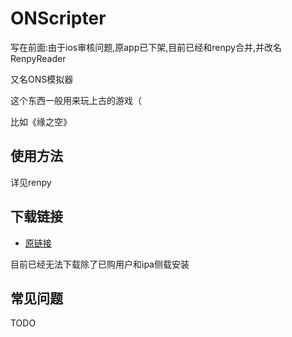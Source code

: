 # ONScripter

写在前面:由于ios审核问题,原app已下架,目前已经和renpy合并,并改名RenpyReader

又名ONS模拟器

这个东西一般用来玩上古的游戏（

比如《缘之空》

## 使用方法

详见renpy

## 下载链接

- [原链接](https://apps.apple.com/app/id1388250129)  

目前已经无法下载除了已购用户和ipa侧载安装

## 常见问题

TODO